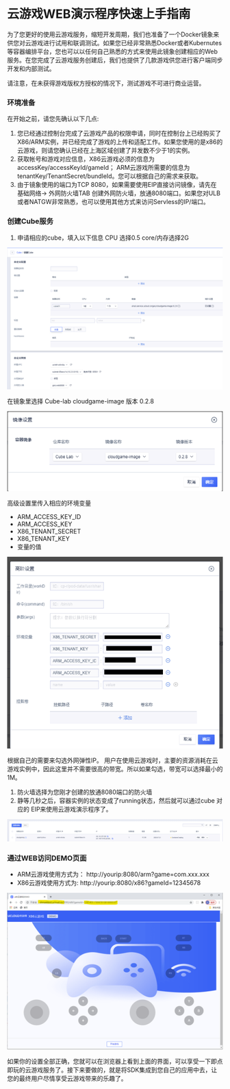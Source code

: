 # 云游戏WEB演示程序快速上手指南
为了您更好的使用云游戏服务，缩短开发周期，我们也准备了一个Docker镜象来供您对云游戏进行试用和联调测试。如果您已经非常熟悉Docker或者Kubernutes等容器编排平台，您也可以以任何自己熟悉的方式来使用此镜象创建相应的Web服务。在您完成了云游戏服务创建后，我们也提供了几款游戏供您进行客户端同步开发和内部测试。

请注意，在未获得游戏版权方授权的情况下，测试游戏不可进行商业运营。 

### 环境准备
在开始之前，请您先确认以下几点:
1. 您已经通过控制台完成了云游戏产品的权限申请，同时在控制台上已经购买了X86/ARM实例，并已经完成了游戏的上传和适配工作。如果您使用的是x86的云游戏，则请您确认已经在上海区域创建了并发数不少于1的实例。
1. 获取帐号和游戏对应信息，X86云游戏必须的信息为 accessKey/accessKeyId/gameId； ARM云游戏所需要的信息为tenantKey/TenantSecret/bundleId。您可以根据自己的需求来获取。
1. 由于镜象使用的端口为TCP 8080，如果需要使用EIP直接访问镜像，请先在 基础网络-> 外网防火墙TAB 创建外网防火墙，放通8080端口。如果您对ULB或者NATGW非常熟悉，也可以使用其他方式来访问Servless的IP/端口。

### 创建Cube服务

1. 申请相应的cube，填入以下信息
CPU 选择0.5 core/内存选择2G 

![创建Cube](images/quickstart_create_cube.png)

在镜象里选择 Cube-lab cloudgame-image 版本 0.2.8

![选择镜象](images/quickstart_cube_image.png)


高级设置里传入相应的环境变量

- ARM_ACCESS_KEY_ID
- ARM_ACCESS_KEY
- X86_TENANT_SECRET
- X86_TENANT_KEY
- 变量的值

![cube高级设置](images/quickstart_cube_advanced.png)	

根据自己的需要来勾选外网弹性IP。 用户在使用云游戏时，主要的资源消耗在云游戏实例中，因此这里并不需要很高的带宽。所以如果勾选，带宽可以选择最小的1M。
1. 防火墙选择为您刚才创建的放通8080端口的防火墙
2. 静等几秒之后，容器实例的状态变成了running状态，然后就可以通过cube 对应的 EIP来使用云游戏演示程序了。


![Cube创建成功](images/quickstart_cube_ready.png)

### 通过WEB访问DEMO页面
- ARM云游戏使用方式为： http://yourip:8080/arm?game=com.xxx.xxx
- X86云游戏使用方式为: http://yourip:8080/x86?gameId=12345678 
  
![演示页面](images/quickstart_use_demo.png)

如果你的设置全部正确，您就可以在浏览器上看到上面的界面，可以享受一下即点即玩的云游戏服务了。接下来要做的，就是将SDK集成到您自己的应用中去，让您的最终用户尽情享受云游戏带来的乐趣了。 
